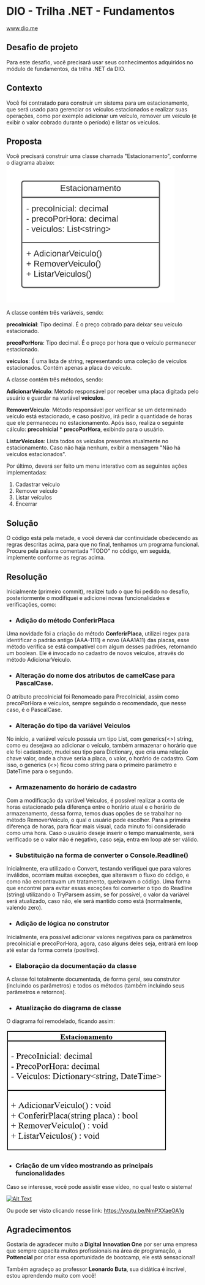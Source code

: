 # DIO - Trilha .NET - Fundamentos
www.dio.me

## Desafio de projeto
Para este desafio, você precisará usar seus conhecimentos adquiridos no módulo de fundamentos, da trilha .NET da DIO.

## Contexto
Você foi contratado para construir um sistema para um estacionamento, que será usado para gerenciar os veículos estacionados e realizar suas operações, como por exemplo adicionar um veículo, remover um veículo (e exibir o valor cobrado durante o período) e listar os veículos.

## Proposta
Você precisará construir uma classe chamada "Estacionamento", conforme o diagrama abaixo:
![Diagrama de classe estacionamento](diagrama_classe_estacionamento.png)

A classe contém três variáveis, sendo:

**precoInicial**: Tipo decimal. É o preço cobrado para deixar seu veículo estacionado.

**precoPorHora**: Tipo decimal. É o preço por hora que o veículo permanecer estacionado.

**veiculos**: É uma lista de string, representando uma coleção de veículos estacionados. Contém apenas a placa do veículo.

A classe contém três métodos, sendo:

**AdicionarVeiculo**: Método responsável por receber uma placa digitada pelo usuário e guardar na variável **veiculos**.

**RemoverVeiculo**: Método responsável por verificar se um determinado veículo está estacionado, e caso positivo, irá pedir a quantidade de horas que ele permaneceu no estacionamento. Após isso, realiza o seguinte cálculo: **precoInicial** * **precoPorHora**, exibindo para o usuário.

**ListarVeiculos**: Lista todos os veículos presentes atualmente no estacionamento. Caso não haja nenhum, exibir a mensagem "Não há veículos estacionados".

Por último, deverá ser feito um menu interativo com as seguintes ações implementadas:
1. Cadastrar veículo
2. Remover veículo
3. Listar veículos
4. Encerrar


## Solução
O código está pela metade, e você deverá dar continuidade obedecendo as regras descritas acima, para que no final, tenhamos um programa funcional. Procure pela palavra comentada "TODO" no código, em seguida, implemente conforme as regras acima.

## Resolução
Inicialmente (primeiro commit), realizei tudo o que foi pedido no desafio, posteriormente o modifiquei e adicionei novas funcionalidades e verificações, como:

 - ### Adição do método ConferirPlaca
Uma novidade foi a criação do método **ConferirPlaca**, utilizei regex para identificar o padrão antigo (AAA-1111) e novo (AAA1A11) das placas, esse método verifica se está compatível com algum desses padrões, retornando um boolean. Ele é invocado no cadastro de novos veículos, através do método AdicionarVeiculo.

 - ### Alteração do nome dos atributos de camelCase para PascalCase.
O atributo precoInicial foi Renomeado para PrecoInicial, assim como precoPorHora e veiculos, sempre seguindo o recomendado, que nesse caso, é o PascalCase.

 - ### Alteração do tipo da variável Veiculos
No início, a variável veículo possuia um tipo List, com generics(<>) string, como eu desejava ao adicionar o veículo, também armazenar o horário que ele foi cadastrado, mudei seu tipo para Dictionary, que cria uma relação chave valor, onde a chave seria a placa, o valor, o horário de cadastro. Com isso, o generics (<>) ficou como string para o primeiro parâmetro e DateTime para o segundo.

 - ### Armazenamento do horário de cadastro
Com a modificação  da variável Veiculos, é possível realizar a conta de horas estacionado pela diferença entre o horário atual e o horário de armazenamento, dessa forma, temos duas opções de se trabalhar no método RemoverVeiculo, o qual o usuário pode escolher. Para a primeira diferença de horas, para ficar mais visual, cada minuto foi considerado como uma hora. 
Caso o usuário deseje inserir o tempo manualmente, será verificado se o valor não é negativo, caso seja, entra em loop até ser válido.

 - ### Substituição na forma de converter o Console.Readline()
Inicialmente, era utilizado o Convert, testando verifiquei que para valores inválidos, ocorriam muitas exceções, que alteravam o fluxo do código, e como não encontravam um tratamento, quebravam o código. Uma forma que encontrei para evitar essas exceções foi converter o tipo do Readline (string) utilizando o TryParsem assim, se for possível, o valor da variável será atualizado, caso não, ele será mantido como está (normalmente, valendo zero).

 - ### Adição de lógica no construtor
Inicialmente, era possível adicionar valores negativos para os parâmetros precoInicial e precoPorHora, agora, caso alguns deles seja, entrará em loop até estar da forma correta (positivo).
 
 - ### Elaboração da documentação da classe
A classe foi totalmente documentada, de forma geral, seu construtor (incluindo os parâmetros) e todos os métodos (também incluindo seus parâmetros e retornos).

 - ### Atualização do diagrama de classe
O diagrama foi remodelado, ficando assim:
 
![Novo diagrama de classe estacionamento](diagrama_classe_estacionamento_novo.png)
 
  - ### Criação de um vídeo mostrando as principais funcionalidades
Caso se interesse, você pode assistir esse vídeo, no qual testo o sistema!

[![Alt Text](https://img.youtube.com/vi/NmPXXaeOA1g/0.jpg)](https://www.youtube.com/watch?v=NmPXXaeOA1g)

Ou pode ser visto clicando nesse link: https://youtu.be/NmPXXaeOA1g

## Agradecimentos
Gostaria de agradecer muito a **Digital Innovation One** por ser uma empresa que sempre capacita muitos profissionais na área de programação, a **Pottencial** por criar essa oportunidade de bootcamp, ele está sensacional!

Também agradeço ao professor **Leonardo Buta**, sua didática é incrível, estou aprendendo muito com você!
  
